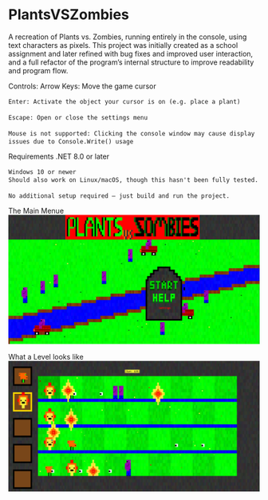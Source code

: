 # PlantsVSZombies
A recreation of Plants vs. Zombies, running entirely in the console, using text characters as pixels. This project was initially created as a school assignment and later refined with bug fixes and improved user interaction, and a full refactor of the program’s internal structure to improve readability and program flow.

Controls:
    Arrow Keys: Move the game cursor

    Enter: Activate the object your cursor is on (e.g. place a plant)

    Escape: Open or close the settings menu

    Mouse is not supported: Clicking the console window may cause display issues due to Console.Write() usage

Requirements
    .NET 8.0 or later

    Windows 10 or newer
    Should also work on Linux/macOS, though this hasn't been fully tested.

    No additional setup required — just build and run the project.

The Main Menue
![alt text](image.png)


What a Level looks like
![alt text](image-1.png)